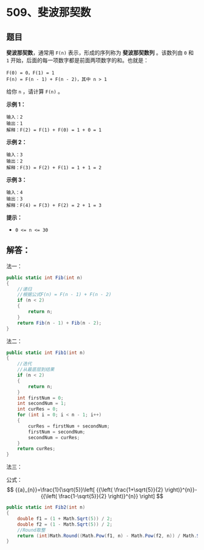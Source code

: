 # 509、斐波那契数

## 题目

**斐波那契数**，通常用 `F(n)` 表示，形成的序列称为 **斐波那契数列** 。该数列由 `0` 和 `1` 开始，后面的每一项数字都是前面两项数字的和。也就是：

```
F(0) = 0，F(1) = 1
F(n) = F(n - 1) + F(n - 2)，其中 n > 1
```

给你 `n` ，请计算 `F(n)` 。

 

**示例 1：**

```
输入：2
输出：1
解释：F(2) = F(1) + F(0) = 1 + 0 = 1
```

**示例 2：**

```
输入：3
输出：2
解释：F(3) = F(2) + F(1) = 1 + 1 = 2
```

**示例 3：**

```
输入：4
输出：3
解释：F(4) = F(3) + F(2) = 2 + 1 = 3
```

 

**提示：**

- `0 <= n <= 30`

## 解答：

法一：

```csharp
public static int Fib(int n)
{
    //递归
    //根据公式F(n) = F(n - 1) + F(n - 2)
    if (n < 2) 
    {
        return n;
    }
    return Fib(n - 1) + Fib(n - 2);
}
```

法二：

```csharp
public static int Fib1(int n)
{
    //迭代
    //从最底层到结果
    if (n < 2)
    {
        return n;
    }
    int firstNum = 0;
    int secondNum = 1;
    int curRes = 0;
    for (int i = 0; i < n - 1; i++) 
    {
        curRes = firstNum + secondNum;
        firstNum = secondNum;
        secondNum = curRes;
    }
    return curRes;
}
```

法三：

公式：
$$
{{a}_{n}}=\frac{1}{\sqrt{5}}\left[ {{\left( \frac{1+\sqrt{5}}{2} \right)}^{n}}-{{\left( \frac{1-\sqrt{5}}{2} \right)}^{n}} \right]
$$

```csharp
public static int Fib2(int n)
{
    double f1 = (1 + Math.Sqrt(5)) / 2;
    double f2 = (1 - Math.Sqrt(5)) / 2;
    //Round取整
    return (int)Math.Round((Math.Pow(f1, n) - Math.Pow(f2, n)) / Math.Sqrt(5));
}
```

